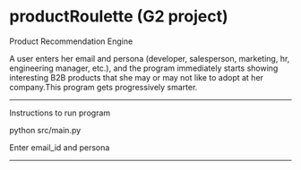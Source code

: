 # productRoulette (G2 project)

Product Recommendation Engine

A user enters her email and persona (developer, salesperson, marketing, hr, engineering manager, etc.), and the program immediately starts showing interesting B2B products that she may or may not like to adopt at her company.This program gets progressively smarter.

-------------------------------------------------------------------
Instructions to run program

python src/main.py

Enter email_id and persona

--------------------------------------------------------------------

